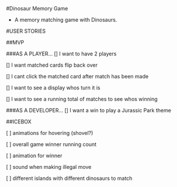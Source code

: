 #Dinosaur Memory Game

- A memory matching game with Dinosaurs.

#USER STORIES

##MVP

###AS A PLAYER...
[] I want to have 2 players

[] I want matched cards flip back over

[] I cant click the matched card after match has been made

[] I want to see a display whos turn it is

[] I want to see a running total of matches to see whos winning

###AS A DEVELOPER...
[] I want a win to play a Jurassic Park theme


##ICEBOX


[ ] animations for hovering (shovel?)

[ ] overall game winner running count

[ ] animation for winner

[ ] sound when making illegal move

[ ] different islands with different dinosaurs to match

